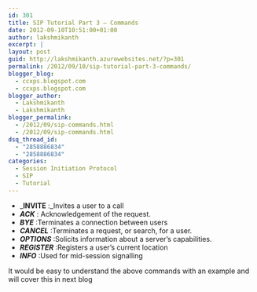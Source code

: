 ```yaml
---
id: 301
title: SIP Tutorial Part 3 – Commands
date: 2012-09-10T10:51:00+01:00
author: lakshmikanth
excerpt: |
layout: post
guid: http://lakshmikanth.azurewebsites.net/?p=301
permalink: /2012/09/10/sip-tutorial-part-3-commands/
blogger_blog:
  - ccxps.blogspot.com
  - ccxps.blogspot.com
blogger_author:
  - Lakshmikanth
  - Lakshmikanth
blogger_permalink:
  - /2012/09/sip-commands.html
  - /2012/09/sip-commands.html
dsq_thread_id:
  - "2858886834"
  - "2858886834"
categories:
  - Session Initiation Protocol
  - SIP
  - Tutorial
---
```

  * _**INVITE** :_Invites a user to a call 
  * _**ACK**_ : Acknowledgement of the request. 
  * _**BYE**_ :Terminates a connection between users 
  * _**CANCEL**_ :Terminates a request, or search, for a user. 
  * _**OPTIONS**_ :Solicits information about a server&#8217;s capabilities. 
  * _**REGISTER**_ :Registers a user&#8217;s current location 
  * _**INFO**_ :Used for mid-session signalling

It would be easy to understand the above commands with an example and will cover this in next blog
